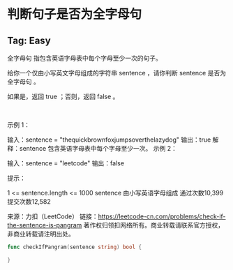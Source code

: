 # 判断句子是否为全字母句  

## Tag: Easy  


全字母句 指包含英语字母表中每个字母至少一次的句子。

给你一个仅由小写英文字母组成的字符串 sentence ，请你判断 sentence 是否为 全字母句 。

如果是，返回 true ；否则，返回 false 。

 

示例 1：

输入：sentence = "thequickbrownfoxjumpsoverthelazydog"
输出：true
解释：sentence 包含英语字母表中每个字母至少一次。
示例 2：

输入：sentence = "leetcode"
输出：false
 

提示：

1 <= sentence.length <= 1000
sentence 由小写英语字母组成
通过次数10,399提交次数12,582

来源：力扣（LeetCode）
链接：https://leetcode-cn.com/problems/check-if-the-sentence-is-pangram
著作权归领扣网络所有。商业转载请联系官方授权，非商业转载请注明出处。  


```go
func checkIfPangram(sentence string) bool {
    
}
```
